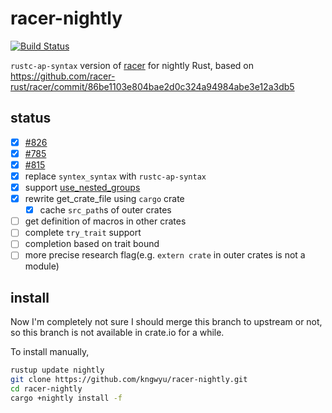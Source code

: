 # racer-nightly

[![Build Status](https://travis-ci.org/kngwyu/racer-nightly.svg?branch=master)](https://travis-ci.org/kngwyu/racer-nightly)

`rustc-ap-syntax` version of [racer](https://github.com/racer-rust/racer) for nightly Rust, based on https://github.com/racer-rust/racer/commit/86be1103e804bae2d0c324a94984abe3e12a3db5

## status
- [x] [#826](https://github.com/racer-rust/racer/issues/826)
- [x] [#785](https://github.com/racer-rust/racer/issues/785)
- [x] [#815](https://github.com/racer-rust/racer/issues/815)
- [x] replace `syntex_syntax` with `rustc-ap-syntax`
- [x] support [use_nested_groups](https://github.com/rust-lang/rust/issues/44494)
- [x] rewrite get_crate_file using `cargo` crate
  - [x] cache `src_path`s of outer crates
- [ ] get definition of macros in other crates
- [ ] complete `try_trait` support
- [ ] completion based on trait bound
- [ ] more precise research flag(e.g. `extern crate` in outer crates is not a module)

## install
Now I'm completely not sure I should merge this branch to upstream or not, so this branch is not available in crate.io for a while.

To install manually,
``` bash
rustup update nightly
git clone https://github.com/kngwyu/racer-nightly.git
cd racer-nightly
cargo +nightly install -f
```

